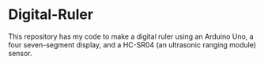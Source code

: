 # Digital-Ruler
This repository has my code to make a digital ruler using an Arduino Uno, a four seven-segment display, and a HC-SR04 (an ultrasonic ranging module) sensor. 
